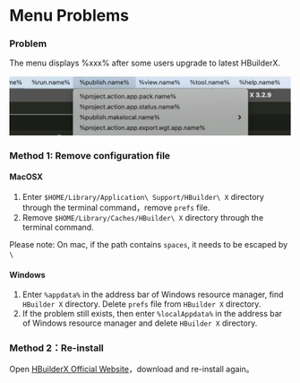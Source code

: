 # Menu Problems

### Problem

The menu displays %xxx% after some users upgrade to latest HBuilderX.

<img src="/static/snapshots/other/menu_error.png" class="hd-img" />

### Method 1: Remove configuration file

#### MacOSX

1. Enter `$HOME/Library/Application\ Support/HBuilder\ X` directory through the terminal command，remove `prefs` file.
2. Remove `$HOME/Library/Caches/HBuilder\ X` directory through the terminal command.

Please note: On mac, if the path contains `spaces`, it needs to be escaped by `\`

#### Windows

1. Enter `%appdata%` in the address bar of Windows resource manager, find `HBuilder X` directory. Delete `prefs` file from `HBuilder X` directory.
2. If the problem still exists, then enter `%localAppdata%` in the address bar of Windows resource manager and delete `HBuilder X` directory.

### Method 2：Re-install

Open [HBuilderX Official Website](https://www.dcloud.io/hbuilderx.html)，download and re-install again。
